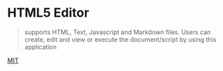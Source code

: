 # HTML5 Editor

> supports HTML, Text, Javascript and Markdown files. Users can create,
> edit and view or execute the document/script by using this application

[MIT](https://opensource.org/licenses/MIT)
